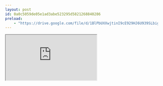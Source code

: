 ```yaml
---
layout: post
id: 0a0c5059de05e1ad3abe523295d5821268840286
preload:
    - "https://drive.google.com/file/d/1BlPbUXXwjtinI9cE929HJ6U939SLbigj/preview"
---
```


<iframe
src="https://drive.google.com/file/d/1BlPbUXXwjtinI9cE929HJ6U939SLbigj/preview"
allow="autoplay"
></iframe>


